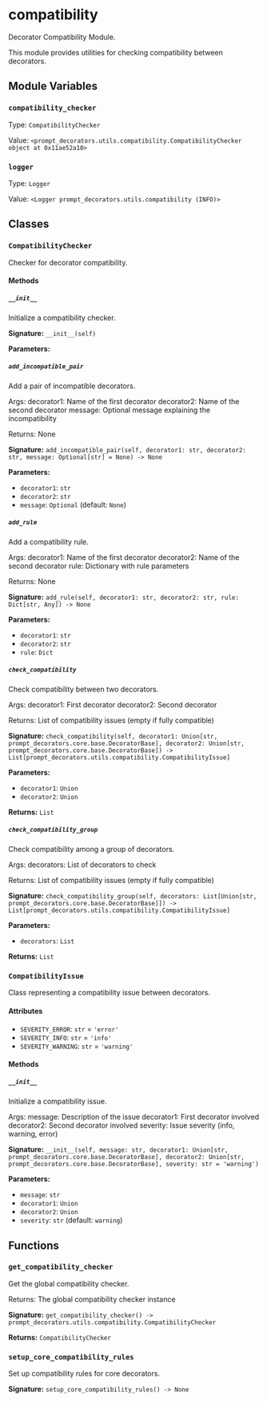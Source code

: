 # compatibility

Decorator Compatibility Module.

This module provides utilities for checking compatibility between decorators.

## Module Variables

### `compatibility_checker`

Type: `CompatibilityChecker`

Value: `<prompt_decorators.utils.compatibility.CompatibilityChecker object at 0x11ae52a10>`

### `logger`

Type: `Logger`

Value: `<Logger prompt_decorators.utils.compatibility (INFO)>`

## Classes

### `CompatibilityChecker`

Checker for decorator compatibility.

#### Methods

##### `__init__`

Initialize a compatibility checker.

**Signature:** `__init__(self)`

**Parameters:**


##### `add_incompatible_pair`

Add a pair of incompatible decorators.

Args:
    decorator1: Name of the first decorator
    decorator2: Name of the second decorator
    message: Optional message explaining the incompatibility

Returns:
    None

**Signature:** `add_incompatible_pair(self, decorator1: str, decorator2: str, message: Optional[str] = None) -> None`

**Parameters:**

- `decorator1`: `str`
- `decorator2`: `str`
- `message`: `Optional` (default: `None`)

##### `add_rule`

Add a compatibility rule.

Args:
    decorator1: Name of the first decorator
    decorator2: Name of the second decorator
    rule: Dictionary with rule parameters

Returns:
    None

**Signature:** `add_rule(self, decorator1: str, decorator2: str, rule: Dict[str, Any]) -> None`

**Parameters:**

- `decorator1`: `str`
- `decorator2`: `str`
- `rule`: `Dict`

##### `check_compatibility`

Check compatibility between two decorators.

Args:
    decorator1: First decorator
    decorator2: Second decorator

Returns:
    List of compatibility issues (empty if fully compatible)

**Signature:** `check_compatibility(self, decorator1: Union[str, prompt_decorators.core.base.DecoratorBase], decorator2: Union[str, prompt_decorators.core.base.DecoratorBase]) -> List[prompt_decorators.utils.compatibility.CompatibilityIssue]`

**Parameters:**

- `decorator1`: `Union`
- `decorator2`: `Union`

**Returns:** `List`

##### `check_compatibility_group`

Check compatibility among a group of decorators.

Args:
    decorators: List of decorators to check

Returns:
    List of compatibility issues (empty if fully compatible)

**Signature:** `check_compatibility_group(self, decorators: List[Union[str, prompt_decorators.core.base.DecoratorBase]]) -> List[prompt_decorators.utils.compatibility.CompatibilityIssue]`

**Parameters:**

- `decorators`: `List`

**Returns:** `List`

### `CompatibilityIssue`

Class representing a compatibility issue between decorators.

#### Attributes

- `SEVERITY_ERROR`: `str` = `'error'`
- `SEVERITY_INFO`: `str` = `'info'`
- `SEVERITY_WARNING`: `str` = `'warning'`

#### Methods

##### `__init__`

Initialize a compatibility issue.

Args:
    message: Description of the issue
    decorator1: First decorator involved
    decorator2: Second decorator involved
    severity: Issue severity (info, warning, error)

**Signature:** `__init__(self, message: str, decorator1: Union[str, prompt_decorators.core.base.DecoratorBase], decorator2: Union[str, prompt_decorators.core.base.DecoratorBase], severity: str = 'warning')`

**Parameters:**

- `message`: `str`
- `decorator1`: `Union`
- `decorator2`: `Union`
- `severity`: `str` (default: `warning`)

## Functions

### `get_compatibility_checker`

Get the global compatibility checker.

Returns:
    The global compatibility checker instance

**Signature:** `get_compatibility_checker() -> prompt_decorators.utils.compatibility.CompatibilityChecker`

**Returns:** `CompatibilityChecker`

### `setup_core_compatibility_rules`

Set up compatibility rules for core decorators.

**Signature:** `setup_core_compatibility_rules() -> None`
